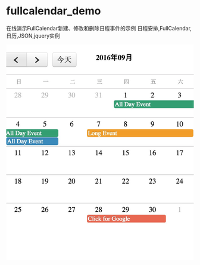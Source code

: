 # fullcalendar_demo
在线演示FullCalendar新建、修改和删除日程事件的示例 日程安排,FullCalendar,日历,JSON,jquery实例

![fullcalendar_demo](./demo_images.png)
